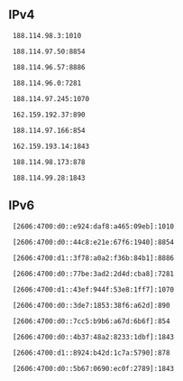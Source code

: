 ## IPv4
```
 188.114.98.3:1010
```
```
 188.114.97.50:8854
```
```
 188.114.96.57:8886
```
```
 188.114.96.0:7281
```
```
 188.114.97.245:1070
```
```
 162.159.192.37:890
```
```
 188.114.97.166:854
```
```
 162.159.193.14:1843
```
```
 188.114.98.173:878
```
```
 188.114.99.28:1843
```

## IPv6
```
 [2606:4700:d0::e924:daf8:a465:09eb]:1010
```
```
 [2606:4700:d0::44c8:e21e:67f6:1940]:8854
```
```
 [2606:4700:d1::3f78:a0a2:f36b:84b1]:8886
```
```
 [2606:4700:d0::77be:3ad2:2d4d:cba8]:7281
```
```
 [2606:4700:d1::43ef:944f:53e8:1ff7]:1070
```
```
 [2606:4700:d0::3de7:1853:38f6:a62d]:890
```
```
 [2606:4700:d0::7cc5:b9b6:a67d:6b6f]:854
```
```
 [2606:4700:d0::4b37:48a2:8233:1dbf]:1843
```
```
 [2606:4700:d1::8924:b42d:1c7a:5790]:878
```
```
 [2606:4700:d0::5b67:0690:ec0f:2789]:1843
```
